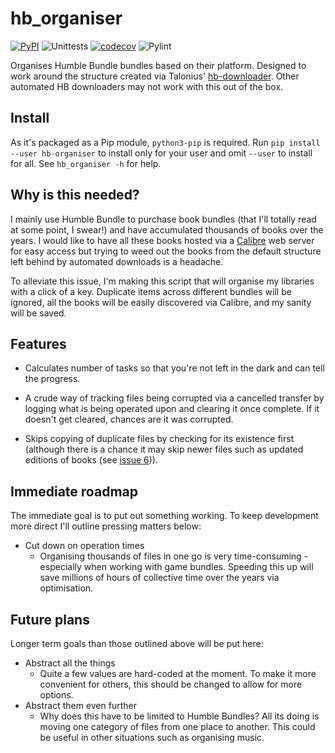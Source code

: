 # hb\_organiser

[![PyPI](https://img.shields.io/pypi/v/hb-organiser.svg)](https://pypi.python.org/pypi/hb-organiser)
![Unittests](https://github.com/WhaleJ84/hb_organiser/workflows/Unittests/badge.svg)
[![codecov](https://codecov.io/gh/WhaleJ84/hb_organiser/branch/main/graph/badge.svg?token=IJSKBUAP81)](https://codecov.io/gh/WhaleJ84/hb_organiser)
![Pylint](https://github.com/WhaleJ84/hb_organiser/workflows/Pylint/badge.svg)

Organises Humble Bundle bundles based on their platform.
Designed to work around the structure created via Talonius' [hb-downloader](https://github.com/talonius/hb-downloader).
Other automated HB downloaders may not work with this out of the box.

## Install

As it's packaged as a Pip module, `python3-pip` is required. Run `pip install --user hb-organiser` to install only for your user and omit `--user` to install for all. See `hb_organiser -h` for help.

## Why is this needed?

I mainly use Humble Bundle to purchase book bundles (that I'll totally read at some point, I swear!) and have accumulated thousands of books over the years.
I would like to have all these books hosted via a [Calibre](https://calibre-ebook.com/) web server for easy access but trying to weed out the books from the default structure left behind by automated downloads is a headache.

To alleviate this issue, I'm making this script that will organise my libraries with a click of a key.
Duplicate items across different bundles will be ignored, all the books will be easily discovered via Calibre, and my sanity will be saved.

## Features

- Calculates number of tasks so that you're not left in the dark and can tell the progress.

- A crude way of tracking files being corrupted via a cancelled transfer by logging what is being operated upon and clearing it once complete. If it doesn't get cleared, chances are it was corrupted.

- Skips copying of duplicate files by checking for its existence first (although there is a chance it may skip newer files such as updated editions of books (see [issue 6](https://github.com/WhaleJ84/hb_organiser/issues/6))).

## Immediate roadmap

The immediate goal is to put out something working.
To keep development more direct I'll outline pressing matters below:

- Cut down on operation times
    - Organising thousands of files in one go is very time-consuming - especially when working with game bundles.
      Speeding this up will save millions of hours of collective time over the years via optimisation.

## Future plans

Longer term goals than those outlined above will be put here:

- Abstract all the things
    - Quite a few values are hard-coded at the moment.
      To make it more convenient for others, this should be changed to allow for more options.
- Abstract them even further
    - Why does this have to be limited to Humble Bundles?
      All its doing is moving one category of files from one place to another.
      This could be useful in other situations such as organising music.
